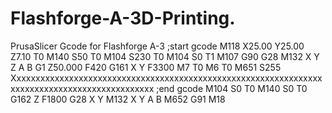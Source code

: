 # Flashforge-A-3D-Printing.
PrusaSlicer Gcode for Flashforge A-3
;start gcode
M118 X25.00 Y25.00 Z7.10 T0
M140 S50 T0
M104 S230 T0
M104 S0 T1
M107
G90
G28
M132 X Y Z A B
G1 Z50.000 F420
G161 X Y F3300
M7 T0
M6 T0
M651 S255
Xxxxxxxxxxxxxxxxxxxxxxxxxxxxxxxxxxxxxxxxxxxxxxxxxxxxxxxxxxxxxxxxxxxxxxxxxxxxxxxxxxxxxxxxxxxxxxx
;end gcode
M104 S0 T0
M140 S0 T0
G162 Z F1800
G28 X Y
M132 X Y A B
M652
G91
M18
